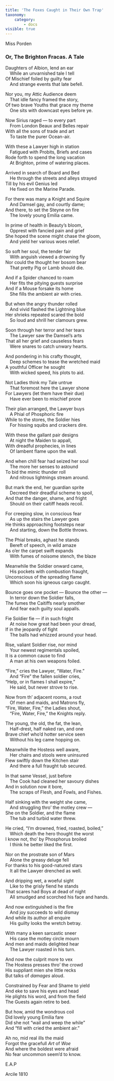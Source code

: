 ```yaml
---
title: 'The Foxes Caught in Their Own Trap'
taxonomy:
    category:
        - docs
visible: true
---
```


<div class="author">Miss Porden</div>

### Or, The Brighton Fracas. A Tale  
  
Daughters of Albion, lend an ear  
&emsp;While an unvarnished tale I tell  
Of Mischief foiled by guilty fear  
&emsp;And strange events that late befell.  
  
Nor you, my Attic Audience deem  
&emsp;That idle fancy framed the story,  
Of two brave Youths that grace my theme  
&emsp;One sits with downcast eyes before ye.  
  
Now Sirius raged — to every part  
&emsp;From London Beaux and Belles repair  
With all the sons of trade and art  
&emsp;To taste the purer Ocean-air.  
  
With these a Lawyer high in station  
&emsp;Fatigued with Probits, Briefs and cases  
Rode forth to spend the long vacation  
&emsp;At Brighton, prime of watering places.  
  
Arrived in search of Board and Bed  
&emsp;He through the streets and alleys strayed  
Till by his evil Genius led  
&emsp;He fixed on the Marine Parade.  
  
For there was many a Knight and Squire  
&emsp;And Damsel gay, and courtly dame;  
And there, to set the Steyne on fire  
&emsp;The lovely young Emilia came.  
  
In prime of health in Beauty’s bloom,  
&emsp;Opprest with fancied pain and grief  
She hoped the scene might chase the gloom,  
&emsp;And yield her various woes relief.  
  
So soft her soul, the tender fair  
&emsp;With anguish viewed a drowning fly  
Nor could the thought her bosom bear  
&emsp;That pretty Pig or Lamb should die.  
  
And if a Spider chanced to roam  
&emsp;Her fits the pitying guests surprise  
And if a Mouse forsake its home  
&emsp;She fills the ambient air with cries.  
  
But when the angry thunder rolled  
&emsp;And vivid flashed the Lightning blue  
Her shrieks repeated scared the bold  
&emsp;So loud and shrill her clamours grew.  
  
Soon through her terror and her tears  
&emsp;The Lawyer saw the Damsel’s arts  
That all her grief and causeless fears  
&emsp;Were snares to catch unwary hearts.  
  
And pondering in his crafty thought,  
&emsp;Deep schemes to tease the wretched maid  
A youthful Officer he sought  
&emsp;With wicked speed, his plots to aid.  
  
Not Ladies think my Tale untrue  
&emsp;That foremost here the Lawyer shone  
For Lawyers (let them have their due)  
&emsp;Have ever been to mischief prone  
  
Their plan arranged, the Lawyer buys  
&emsp;A Phial of Phosphoric fire  
While to the stores, the Soldier hies  
&emsp;For hissing squibs and crackers dire.  
  
With these the gallant pair designs  
&emsp;At night the Maiden to appall,  
With dreadful prophecies, in lines  
&emsp;Of lambent flame upon the wall.  
  
And when chill fear had seized her soul  
&emsp;The more her senses to astound  
To bid the mimic thunder roll  
&emsp;And nitrous lightnings stream around.  
  
But mark the end, her guardian sprite  
&emsp;Decreed their dreadful scheme to spoil,  
And that the danger, shame, and fright  
&emsp;Should on their caitiff heads recoil.  
  
For creeping slow, in conscious fear  
&emsp;As up the stairs the Lawyer goes  
He thinks approaching footsteps near  
&emsp;And starting, down the Bottle throws.  
  
The Phial breaks, aghast he stands  
&emsp;Bereft of speech, in wild amaze  
As o’er the carpet swift expands  
&emsp;With fumes of noisome stench, the blaze  
  
Meanwhile the Soldier onward came,  
&emsp;His pockets with combustion fraught,  
Unconscious of the spreading flame  
&emsp;Which soon his igneous cargo caught.  
  
Bounce goes one pocket — Bounce the other —  
&emsp;In terror down the Soldier falls,  
The fumes the Caitiffs nearly smother  
&emsp;And fear each guilty soul appalls.  
  
Fie Soldier fie — if in such fright  
&emsp;At noise how great had been your dread,  
If in the jeopardy of fight  
&emsp;The balls had whizzed around your head.  
  
Rise, valiant Soldier rise, nor mind  
&emsp;Your newest regimentals spoiled,  
It is a common cause to find  
&emsp;A man at his own weapons foiled.  
  
“Fire,” cries the Lawyer, “Water, Fire.”  
&emsp;And “Fire” the fallen soldier cries,  
“Help, or in flames I shall expire,”  
&emsp;He said, but never strove to rise.  
  
Now from th’ adjacent rooms, a rout  
&emsp;Of men and maids, and Matrons fly,  
“Fire, Water, Fire,” the Ladies shout,  
&emsp;“Fire, Water, Fire,” the Knights reply.  
  
The young, the old, the fat, the lean,  
&emsp;Half-drest, half naked ran, and one  
Brave chief who’d hotter service seen  
&emsp;Without his leg came hopping on.  
  
Meanwhile the Hostess well aware,  
&emsp;Her chairs and stools were uninsured  
Flew swiftly down the Kitchen stair  
&emsp;And there a full fraught tub secured.  
  
In that same Vessel, just before  
&emsp;The Cook had cleaned her savoury dishes  
And in solution now it bore,  
&emsp;The scraps of Flesh, and Fowls, and Fishes.  
  
Half sinking with the weight she came,  
&emsp;And struggling thro’ the motley crew —  
She on the Soldier, and the flame  
&emsp;The tub and turbid water threw.  
  
He cried, “I’m drowned, fried, roasted, boiled,”  
&emsp;Which death the hero thought the worst  
I know not, tho’ by Phosphorus broiled  
&emsp;I think he better liked the first.  
  
Nor on the prostrate son of Mars  
&emsp;Alone the greasy deluge fell  
For thanks to his good-natured stars  
&emsp;It all the Lawyer drenched as well.  
  
And dripping wet, a woeful sight  
&emsp;Like to the grisly fiend he stands  
That scares had Boys at dead of night  
&emsp;All smudged and scorched his face and hands.  
  
And now extinguished is the fire  
&emsp;And joy succeeds to wild dismay  
And while its author all enquire  
&emsp;His guilty looks the wretch betray.  
  
With many a keen sarcastic sneer  
&emsp;His case the motley circle mourn  
And men and maids delighted hear  
&emsp;The Lawyer roasted in his turn.  
   
And now the culprit more to vex  
The Hostess presses thro’ the crowd  
His suppliant mien she little recks  
But talks of *damages* aloud.  
  
Constrained by Fear and Shame to yield  
And eke to save his eyes and head  
He plights his word, and from the field  
The Guests again retire to bed.  
  
But how, amid the wondrous coil  
Did lovely young Emilia fare  
Did she not “wail and weep the while”  
And “fill with cried the ambient air.”  
  
Ah no, mid real ills the maid  
Forgot the gracefull *Art* of *Woe*  
And where the boldest were afraid  
No fear uncommon seem’d to know.  
  
E.A.P  
  
Arcile 1810